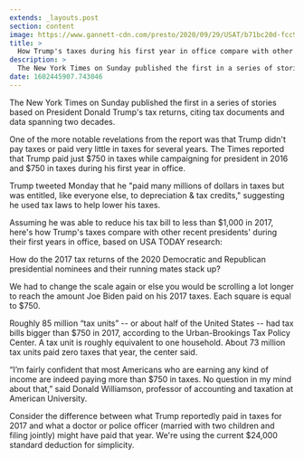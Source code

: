 ```yaml
--- 
extends: _layouts.post 
section: content 
image: https://www.gannett-cdn.com/presto/2020/09/29/USAT/b71bc20d-fcc9-4f0f-82f5-52cd3adf7317-presidents.png?crop=1692,952,x254,y0&width=1200 
title: > 
  How Trump's taxes during his first year in office compare with other presidents' 
description: > 
  The New York Times on Sunday published the first in a series of stories based on President Donald Trump's tax returns, citing tax documents and data spanning two decades.One of the more notable revelations from the report was that Trump didn't pay taxes or paid very little in taxes for several years.The Times reported that Trump paid just $750 in taxes while campaigning for president in 2016 and $750 in taxes during his first year in office.Assuming he was able to reduce his tax bill to less than $1,000 in 2017, here's how Trump's taxes compare with other recent presidents' during their first years in office, based on USA TODAY research:How do the 2017 tax returns of the 2020 Democratic and Republican presidential nominees and their running mates stack up?About 73 million tax units paid zero taxes that year, the center said. 
date: 1602445907.743046 
--- 
```

The New York Times on Sunday published the first in a series of stories based on President Donald Trump's tax returns, citing tax documents and data spanning two decades.

One of the more notable revelations from the report was that Trump didn't pay taxes or paid very little in taxes for several years. The Times reported that Trump paid just $750 in taxes while campaigning for president in 2016 and $750 in taxes during his first year in office.

Trump tweeted Monday that he "paid many millions of dollars in taxes but was entitled, like everyone else, to depreciation & tax credits," suggesting he used tax laws to help lower his taxes.

Assuming he was able to reduce his tax bill to less than $1,000 in 2017, here's how Trump's taxes compare with other recent presidents' during their first years in office, based on USA TODAY research:

How do the 2017 tax returns of the 2020 Democratic and Republican presidential nominees and their running mates stack up?

We had to change the scale again or else you would be scrolling a lot longer to reach the amount Joe Biden paid on his 2017 taxes. Each square is equal to $750.

Roughly 85 million “tax units” -- or about half of the United States -- had tax bills bigger than $750 in 2017, according to the Urban-Brookings Tax Policy Center. A tax unit is roughly equivalent to one household. About 73 million tax units paid zero taxes that year, the center said.

“I’m fairly confident that most Americans who are earning any kind of income are indeed paying more than $750 in taxes. No question in my mind about that,” said Donald Williamson, professor of accounting and taxation at American University.

Consider the difference between what Trump reportedly paid in taxes for 2017 and what a doctor or police officer (married with two children and filing jointly) might have paid that year. We're using the current $24,000 standard deduction for simplicity.